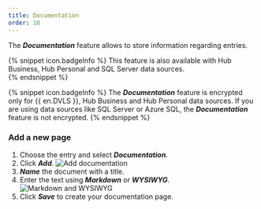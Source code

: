 ```yaml
---
title: Documentation
order: 10
---
```

The ***Documentation*** feature allows to store information regarding entries.

{% snippet icon.badgeInfo %} 
This feature is also available with Hub Business, Hub Personal and SQL Server data sources.  
{% endsnippet %}
 
{% snippet icon.badgeInfo %} 
The ***Documentation*** feature is encrypted only for {{ en.DVLS }}, Hub Business and Hub Personal data sources. If you are using data sources like SQL Server or Azure SQL, the ***Documentation*** feature is not encrypted. 
{% endsnippet %}
### Add a new page 
1. Choose the entry and select ***Documentation***.
1. Click ***Add***.
![Add documentation](https://webdevolutions.blob.core.windows.net/docs/en/server/ServerOp6053.png)  
1. ***Name*** the document with a title. 
1. Enter the text using ***Markdown*** or ***WYSIWYG***.
![Markdown and WYSIWYG](https://webdevolutions.blob.core.windows.net/docs/en/server/ServerOp6055.png)  
1. Click ***Save*** to create your documentation page. 